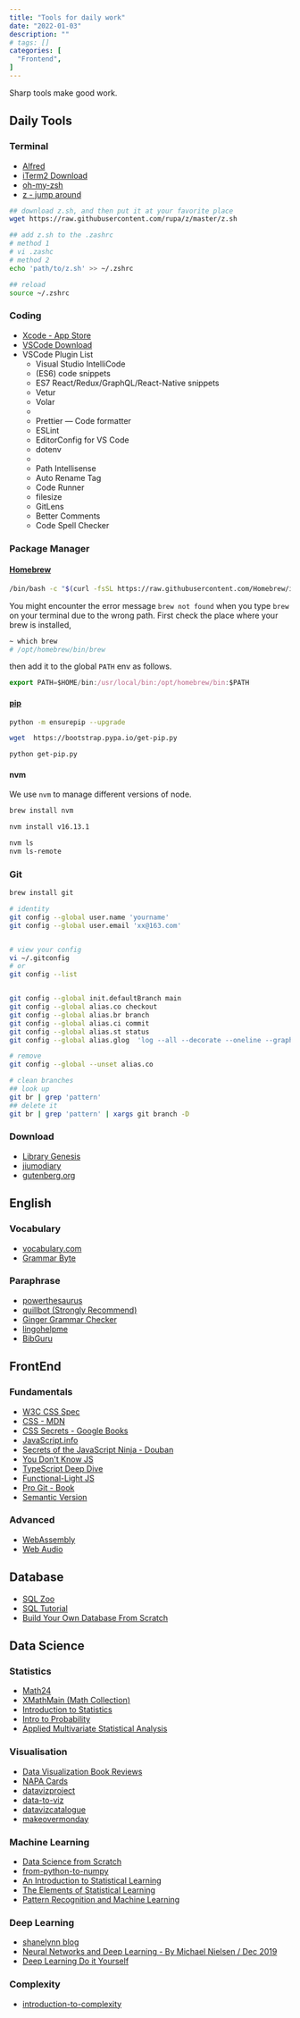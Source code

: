 ```yaml
---
title: "Tools for daily work"
date: "2022-01-03"
description: ""
# tags: []
categories: [
  "Frontend",
]
---
```


Sharp tools make good work.

<!--more-->

## Daily Tools

### Terminal

- [Alfred](https://www.alfredapp.com/)
- [iTerm2 Download](https://iterm2.com/index.html)
- [oh-my-zsh](https://github.com/ohmyzsh/ohmyzsh)
- [z - jump around](https://github.com/rupa/z)

```Bash
## download z.sh, and then put it at your favorite place
wget https://raw.githubusercontent.com/rupa/z/master/z.sh

## add z.sh to the .zashrc
# method 1
# vi .zashc
# method 2
echo 'path/to/z.sh' >> ~/.zshrc

## reload 
source ~/.zshrc
```



### Coding

- [Xcode - App Store](https://apps.apple.com/us/app/xcode/id497799835)
- [VSCode Download](https://code.visualstudio.com/download)
- VSCode Plugin List
  - Visual Studio IntelliCode
  - (ES6) code snippets
  - ES7 React/Redux/GraphQL/React-Native snippets
  - Vetur
  - Volar
  - 
  - Prettier — Code formatter
  - ESLint
  - EditorConfig for VS Code
  - dotenv
  - 
  - Path Intellisense
  - Auto Rename Tag
  - Code Runner
  - filesize
  - GitLens
  - Better Comments
  - Code Spell Checker


### Package Manager

#### [Homebrew](https://brew.sh/)

```Bash
/bin/bash -c "$(curl -fsSL https://raw.githubusercontent.com/Homebrew/install/HEAD/install.sh)"
```


You might encounter the error message `brew not found` when you type `brew` on your terminal due to the wrong path. First check the place where your brew is installed,


```bash
~ which brew
# /opt/homebrew/bin/brew
```

then add it to the global `PATH` env as follows.

```JavaScript
export PATH=$HOME/bin:/usr/local/bin:/opt/homebrew/bin:$PATH
```

#### [pip](https://pip.pypa.io/en/stable/installation/)

```bash
python -m ensurepip --upgrade

wget  https://bootstrap.pypa.io/get-pip.py

python get-pip.py
```


#### nvm

We use `nvm` to manage different versions of node.

```bash
brew install nvm

nvm install v16.13.1

nvm ls
nvm ls-remote
```



### Git

```bash
brew install git

# identity
git config --global user.name 'yourname'
git config --global user.email 'xx@163.com'


# view your config
vi ~/.gitconfig
# or
git config --list


git config --global init.defaultBranch main
git config --global alias.co checkout
git config --global alias.br branch
git config --global alias.ci commit
git config --global alias.st status
git config --global alias.glog  'log --all --decorate --oneline --graph'

# remove
git config --global --unset alias.co

# clean branches
## look up
git br | grep 'pattern'
## delete it
git br | grep 'pattern' | xargs git branch -D
```


### Download

- [Library Genesis](http://libgen.rs/)
- [jiumodiary](https://www.jiumodiary.com/)
- [gutenberg.org](https://www.gutenberg.org/)

## English

### Vocabulary

- [vocabulary.com](https://www.vocabulary.com/dictionary/)
- [Grammar Byte](https://chompchomp.com/terms.htm)


### Paraphrase

- [powerthesaurus](https://www.powerthesaurus.org/)
- [quillbot (Strongly Recommend)](https://quillbot.com/)
- [Ginger Grammar Checker](https://www.gingersoftware.com/grammarcheck#.XRHyeZMzbOQ)
- [lingohelpme](https://lingohelp.me/)
- [BibGuru](https://app.bibguru.com/p/ef52ca5d-cd2d-41a7-bd90-5f23b0f75651)


## FrontEnd

### Fundamentals

- [W3C CSS Spec](https://www.w3.org/Style/CSS/Overview.en.html)
- [CSS - MDN](https://developer.mozilla.org/en-US/docs/Web/CSS)
- [CSS Secrets - Google Books](https://books.google.com.hk/books?id=nokNCgAAQBAJ&printsec=frontcover#v=onepage&q&f=false)
- [JavaScript.info](https://javascript.info/)
- [Secrets of the JavaScript Ninja - Douban](https://book.douban.com/subject/26745757/)
- [You Don't Know JS](https://github.com/getify/You-Dont-Know-JS)
- [TypeScript Deep Dive](https://basarat.gitbook.io/typescript/)
- [Functional-Light JS](https://github.com/getify/Functional-Light-JS)
- [Pro Git - Book](https://git-scm.com/book/en/v2)
- [Semantic Version](https://semver.org/)

### Advanced

- [WebAssembly](https://developer.mozilla.org/en-US/docs/WebAssembly)
- [Web Audio](https://webaudioapi.com/book/Web_Audio_API_Boris_Smus_html/toc.html)


## Database

- [SQL Zoo](https://sqlzoo.net/wiki/SELECT_basics)
- [SQL Tutorial](https://www.sqltutorial.org/)
- [Build Your Own Database From Scratch](https://build-your-own.org/database/)


## Data Science

### Statistics

- [Math24](https://math24.net/probability-density-function.html)
- [XMathMain (Math Collection)](https://xaktly.com/XMathMain.html)
- [Introduction to Statistics](https://courses.lumenlearning.com/introstats1/)
- [Intro to Probability](https://dlsun.github.io/probability/)
- [Applied Multivariate Statistical Analysis](https://online.stat.psu.edu/stat505/book/)

### Visualisation

- [Data Visualization Book Reviews](https://www.visualcinnamon.com/resources/learning-data-visualization/books/)
- [NAPA Cards](https://napa-cards.net/)
- [datavizproject](https://datavizproject.com/)
- [data-to-viz](https://www.data-to-viz.com/)
- [datavizcatalogue](https://datavizcatalogue.com/)
- [makeovermonday](https://www.makeovermonday.co.uk/data/)

### Machine Learning

- [Data Science from Scratch](https://book.douban.com/subject/33428563/)
- [from-python-to-numpy](https://www.labri.fr/perso/nrougier/from-python-to-numpy/)
- [An Introduction to Statistical Learning](https://book.douban.com/subject/21706191/)
- [The Elements of Statistical Learning](https://book.douban.com/subject/3294335/)
- [Pattern Recognition and Machine Learning](https://book.douban.com/subject/3294335/)

### Deep Learning

- [shanelynn blog](https://www.shanelynn.ie/)
- [Neural Networks and Deep Learning - By Michael Nielsen / Dec 2019 ](http://neuralnetworksanddeeplearning.com/chap1.html)
- [Deep Learning Do it Yourself](https://dataflowr.github.io/website/)


### Complexity

- [introduction-to-complexity](https://www.complexityexplorer.org/courses/97-introduction-to-complexity-2019/segments/8352?summary)
